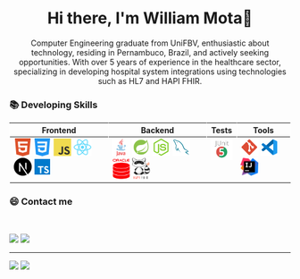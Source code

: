 <h1 align=center> Hi there, I'm William Mota👋 </h1>

<p align=center>Computer Engineering graduate from UniFBV, enthusiastic about technology, residing in Pernambuco, Brazil, and actively seeking opportunities. With over 5 years of experience in the healthcare sector, specializing in developing hospital system integrations using technologies such as HL7 and HAPI FHIR.</p>


### 📚 Developing Skills
<table>
    <thead>
        <th style="border-right: .2px solid rgba(255, 255, 255, .5); border-left:.2px solid rgba(255, 255, 255, .5)"><center>Frontend</center></th>
        <th style="border-right: .2px solid rgba(255, 255, 255, .5)">Backend</th>
        <th style="border-right: .2px solid rgba(255, 255, 255, .5)">Tests </th>
        <th style="border-right: .2px solid rgba(255, 255, 255, .5)">Tools </th>
    </thead>
    <tbody>
        <td valign="top">
            <img src="./icons/html5.svg"
            width="32"
            />
            <img src="./icons/css3.svg"
            width="32"
            />
            <img src="./icons/javascript.svg" 
            width="32"
          />
            <img width="32" src="./icons/react.svg" alt="React"/>
            <img width="32" src="./icons/nextjs.svg" alt="Nextjs"/>
            <img width="32" src="./icons/typescript.svg" alt="Typescript"/>
        </td>
        <td valign="top">
            <img src="./icons/java.svg" 
            width="32"
            />
            <img src="./icons/icons8-spring-boot.svg" 
            width="32"
            />
            <img src="./icons/node.png" 
            width="32"
            />
            <img src="./icons/my-sql.svg"
            width="32"
            />
            <img src="./icons/oracle-icon.png"
            width="32"
            />
            <img src="./icons/hapi_fhir.png"
            width="32" height="38"
            />
        </td>
        <td valign="top">
            <img src="./icons/junit_5_icon.png" 
            width="40"
            />
        </td>
        <td valign="top">
            <img src="./icons/git.svg" 
            width="32"
            />
            <img src="./icons/vscode.svg" 
            width="32"
            />
            <img src="./icons/IntelliJ_IDEA_Icon.svg" 
            width="32"
            />
        </td>
    </tbody>
</table>
 
### 😄 Contact me 
<br/>

<p align="left">
  <a href="mailto:williammota.david@gmail.com" alt="E-mail">
  <img src="https://img.shields.io/badge/-E--mail-FF0000?style=flat-square&labelColor=FF0000&logo=gmail&logoColor=white&link=mailto:williammota.david@gmail.com" /></a>

  <a href="https://www.linkedin.com/in/williamdlm/" target="_blank" alt="Linkedin">
  <img src="https://img.shields.io/badge/-Linkedin-0e76a8?style=flat-square&logo=Linkedin&logoColor=white&link=https://www.linkedin.com/in/williamdlm/"/></a>
</p>  

---

<div>
  <img height="200em" src="https://github-readme-stats.vercel.app/api/top-langs/?username=williamdlm&theme=vision-friendly-dark"/>

  <img height="200em" src="https://github-readme-stats.vercel.app/api?username=williamdlm&show_icons=true&count_private=true&theme=vision-friendly-dark"/>
<div>
